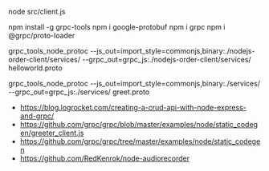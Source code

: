 

node src/client.js


npm install -g grpc-tools
npm i google-protobuf
npm i grpc
npm i @grpc/proto-loader


grpc_tools_node_protoc --js_out=import_style=commonjs,binary:./nodejs-order-client/services/ --grpc_out=grpc_js:./nodejs-order-client/services/ helloworld.proto


grpc_tools_node_protoc --js_out=import_style=commonjs,binary:./services/ --grpc_out=grpc_js:./services/ greet.proto

- https://blog.logrocket.com/creating-a-crud-api-with-node-express-and-grpc/
- https://github.com/grpc/grpc/blob/master/examples/node/static_codegen/greeter_client.js
- https://github.com/grpc/grpc/tree/master/examples/node/static_codegen
- https://github.com/RedKenrok/node-audiorecorder